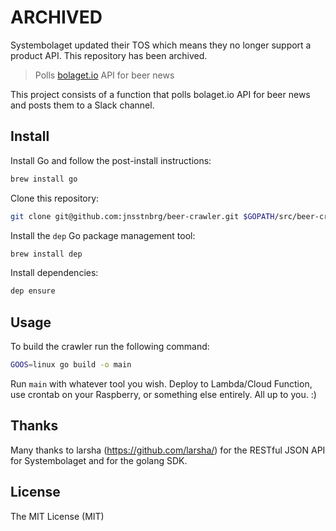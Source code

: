 # ARCHIVED

Systembolaget updated their TOS which means they no longer support a product API.
This repository has been archived.

> Polls [bolaget.io](https://bolaget.io/) API for beer news

This project consists of a function that polls
bolaget.io API for beer news and posts them to a Slack channel.

## Install

Install Go and follow the post-install instructions:

```sh
brew install go
```

Clone this repository:

```sh
git clone git@github.com:jnsstnbrg/beer-crawler.git $GOPATH/src/beer-crawler
```

Install the `dep` Go package management tool:

```sh
brew install dep
```

Install dependencies:

```sh
dep ensure
```

## Usage

To build the crawler run the following command:

```sh
GOOS=linux go build -o main
```

Run `main` with whatever tool you wish. Deploy to Lambda/Cloud Function, use crontab on your Raspberry, or something else entirely. All up to you. :)

## Thanks

Many thanks to larsha (https://github.com/larsha/) for the RESTful JSON API for Systembolaget and for the golang SDK.

## License

The MIT License (MIT)
